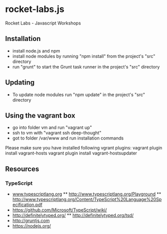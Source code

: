 # rocket-labs.js
Rocket Labs - Javascript Workshops

## Installation ##

* install node.js and npm
* install node modules by running "npm install" from the project's "src" directory
* run "grunt" to start the Grunt task runner in the project's "src" directory

## Updating ##

* To update node modules run "npm update" in the project's "src" directory

## Using the vagrant box ##

* go into folder vm and run "vagrant up"
* ssh to vm with "vagrant ssh deep-thought"
* got to folder /var/www and run installation commands

Please make sure you have installed following vgrant plugins:
vagrant plugin install vagrant-hosts
vagrant plugin install vagrant-hostsupdater

## Resources ##

### TypeScript ###

* www.typescriptlang.org
** http://www.typescriptlang.org/Playground
** http://www.typescriptlang.org/Content/TypeScript%20Language%20Specification.pdf
* https://github.com/Microsoft/TypeScript/wiki/ 
* http://definitelytyped.org/ 
** http://definitelytyped.org/tsd/
* http://gruntjs.com
* https://nodejs.org/
